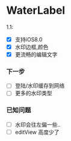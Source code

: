 # WaterLabel
1.1:
- [X] 支持iOS8.0
- [X] 水印边框,颜色
- [X] 更流畅的编辑文字

### 下一步
- [ ] 登陆/水印缓存到网络
- [ ] 更多的水印类型

### 已知问题
- [ ] 水印会往左偏一些..
- [ ] editView 高度少了
